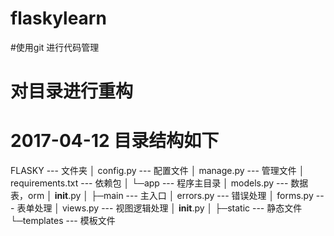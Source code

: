 # flaskylearn
#使用git 进行代码管理
# 对目录进行重构
# 2017-04-12 目录结构如下

FLASKY --- 文件夹
│  config.py  --- 配置文件
│  manage.py  --- 管理文件
│  requirements.txt --- 依赖包
│
└─app   --- 程序主目录
    │  models.py   --- 数据表，orm
    │  __init__.py
    │
    ├─main   --- 主入口
    │      errors.py --- 错误处理
    │      forms.py --- 表单处理
    │      views.py --- 视图逻辑处理
    │      __init__.py
    │
    ├─static --- 静态文件
    └─templates --- 模板文件